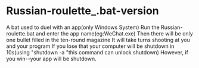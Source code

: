 # Russian-roulette_.bat-version
A bat used to duel with an app(only Windows System)
Run the Russian-roulette.bat and enter the app name(eg:WeChat.exe)
Then there will be only one bullet filled in the ten-round magazine
It will take turns shooting at you and your program
If you lose that your computer will be shutdown in 10s(using "shutdown -a "this command can unlock shutdown)
However, if you win--your app will be shutdown. 
